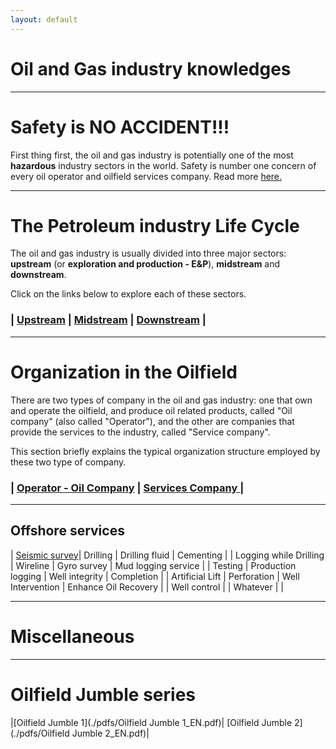```yaml
---
layout: default
---
```

# Oil and Gas industry knowledges

* * *

# Safety is NO ACCIDENT!!!

First thing first, the oil and gas industry is potentially one of the most **hazardous** industry sectors in the world. Safety is number one concern of every oil operator and oilfield services company. Read more [here.](./safety.html)

* * *

# The Petroleum industry Life Cycle

The oil and gas industry is usually divided into three major sectors: **upstream** (or **exploration and production - E&P**), **midstream** and **downstream**.

Click on the links below to explore each of these sectors.

### | [Upstream](./upstream.html)		| [Midstream](./midstream.html)		| [Downstream](./downstream.html)	|

* * *

# Organization in the Oilfield

There are two types of company in the oil and gas industry: one that own and operate the oilfield, and produce oil related products, called "Oil company" (also called "Operator"), and the other are companies that provide the services to the industry, called "Service company".

This section briefly explains the typical organization structure employed by these two type of company.

### | [Operator - Oil Company](./operator.html) | [Services Company ](./service.html) |

* * *

## Offshore services

| [Seismic survey](./seismic.html)| Drilling | Drilling fluid | Cementing |
| Logging while Drilling | Wireline | Gyro survey | Mud logging service |
| Testing | Production logging | Well integrity | Completion |
| Artificial Lift | Perforation | Well Intervention | Enhance Oil Recovery |
| Well control | | Whatever              |                    |

* * *

# Miscellaneous

* * *

# Oilfield Jumble series

|[Oilfield Jumble 1](./pdfs/Oilfield Jumble 1_EN.pdf)| [Oilfield Jumble 2](./pdfs/Oilfield Jumble 2_EN.pdf)|